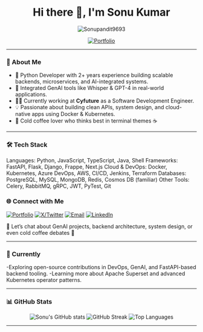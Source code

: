 <h1 align="center">Hi there 👋, I'm Sonu Kumar</h1>

<p align="center">
  <img src="https://komarev.com/ghpvc/?username=Sonupandit9693&label=Profile%20views&color=0e75b6&style=flat" alt="Sonupandit9693" />
</p>

<p align="center">
  <a href="https://sonudev.vercel.app/" target="_blank">
    <img src="https://img.shields.io/badge/Portfolio-Visit%20Now-29a19c?style=for-the-badge&logo=vercel&logoColor=white" alt="Portfolio" />
  </a>
</p>

---

### 🧠 About Me

* 🚀 Python Developer with 2+ years experience building scalable backends, microservices, and AI-integrated systems.
* 🧠 Integrated GenAI tools like Whisper & GPT-4 in real-world applications.
* 👨‍💻 Currently working at **Cyfuture** as a Software Development Engineer.
* 💡 Passionate about building clean APIs, system design, and cloud-native apps using Docker & Kubernetes.
* 🧊 Cold coffee lover who thinks best in terminal themes ☕️

---

### 🛠️ Tech Stack

Languages: Python, JavaScript, TypeScript, Java, Shell
Frameworks: FastAPI, Flask, Django, Frappe, Next.js
Cloud & DevOps: Docker, Kubernetes, Azure DevOps, AWS, CI/CD, Jenkins, Terraform
Databases: PostgreSQL, MySQL, MongoDB, Redis, Cosmos DB (familiar)
Other Tools: Celery, RabbitMQ, gRPC, JWT, PyTest, Git


### 🌐 Connect with Me

[![Portfolio](https://img.shields.io/badge/Portfolio-Visit-29a19c?style=flat&logo=vercel&logoColor=white)](https://sonudev.vercel.app/)
[![X/Twitter](https://img.shields.io/badge/X-1DA1F2?style=flat&logo=twitter&logoColor=white)](https://x.com/SonuKum29372459)
[![Email](https://img.shields.io/badge/Email-D14836?style=flat&logo=gmail&logoColor=white)](mailto:sonukumarcode@gmail.com)
[![LinkedIn](https://img.shields.io/badge/LinkedIn-0A66C2?style=flat&logo=linkedin&logoColor=white)](https://www.linkedin.com/in/sonupandit9693/)

💭 Let’s chat about GenAI projects, backend architecture, system design, or even cold coffee debates 🧳️

---

### 🌱 Currently

-Exploring open-source contributions in DevOps, GenAI, and FastAPI-based backend tooling.
-Learning more about Apache Superset and advanced Kubernetes operator patterns.

---

### 📊 GitHub Stats

<p align="center">
  <img src="https://github-readme-stats.vercel.app/api?username=Sonupandit9693&show_icons=true&theme=radical" alt="Sonu's GitHub stats" />
  <img src="https://github-readme-streak-stats.herokuapp.com?user=Sonupandit9693&theme=radical" alt="GitHub Streak" />
  <img src="https://github-readme-stats.vercel.app/api/top-langs/?username=Sonupandit9693&layout=compact&theme=radical" alt="Top Languages" />
</p>

---

<!--
**Sonupandit9693/Sonupandit9693** is a ✨ special ✨ repository because its `README.md` appears on your GitHub profile.
-->
